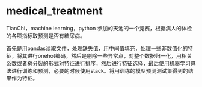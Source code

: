 # medical_treatment
TianChi，machine learning，python
参加的天池的一个竞赛，根据病人的体检的各项指标取预测是否有糖尿病。

首先是用pandas读取文件，处理缺失值，用中间值填充，处理一些非数值化的特征，将其进行onehot编码，然后是剔除一些异常点，对整个数据归一化，用相关系数或者树分裂的形式对特征进行排序，然后进行特征选择，最后使用机器学习算法进行训练和预测，必要的时候使用stack。将用训练的模型预测测试集得到的结果作为特征。
